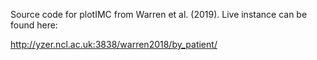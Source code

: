Source code for plotIMC from Warren et al. (2019).  Live instance can be found here:

http://yzer.ncl.ac.uk:3838/warren2018/by_patient/
